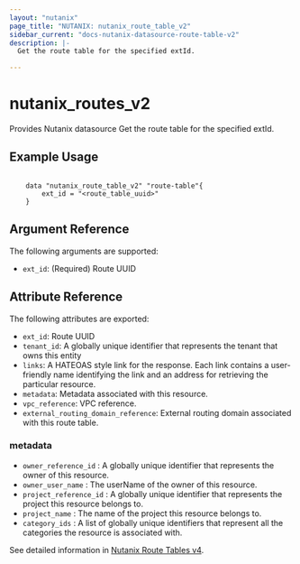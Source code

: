 ```yaml
---
layout: "nutanix"
page_title: "NUTANIX: nutanix_route_table_v2"
sidebar_current: "docs-nutanix-datasource-route-table-v2"
description: |-
  Get the route table for the specified extId.

---
```


# nutanix_routes_v2

Provides Nutanix datasource Get the route table for the specified extId.


## Example Usage

``` hcl

    data "nutanix_route_table_v2" "route-table"{
        ext_id = "<route_table_uuid>"
    }

```


## Argument Reference

The following arguments are supported:
* `ext_id`: (Required) Route UUID

## Attribute Reference
The following attributes are exported:
* `ext_id`: Route UUID
* `tenant_id`: A globally unique identifier that represents the tenant that owns this entity
* `links`: A HATEOAS style link for the response. Each link contains a user-friendly name identifying the link and an address for retrieving the particular resource.
* `metadata`: Metadata associated with this resource.
* `vpc_reference`:  VPC reference.
* `external_routing_domain_reference`:  External routing domain associated with this route table.

### metadata
* `owner_reference_id` :  A globally unique identifier that represents the owner of this resource.
* `owner_user_name` :  The userName of the owner of this resource.
* `project_reference_id` :  A globally unique identifier that represents the project this resource belongs to.
* `project_name` :  The name of the project this resource belongs to.
* `category_ids` :  A list of globally unique identifiers that represent all the categories the resource is associated with.



See detailed information in [Nutanix Route Tables v4](https://developers.nutanix.com/api-reference?namespace=networking&version=v4.0.b1).
